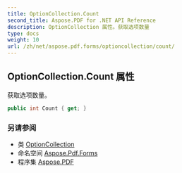 ```yaml
---
title: OptionCollection.Count
second_title: Aspose.PDF for .NET API Reference
description: OptionCollection 属性。获取选项数量
type: docs
weight: 10
url: /zh/net/aspose.pdf.forms/optioncollection/count/
---
```

## OptionCollection.Count 属性

获取选项数量。

```csharp
public int Count { get; }
```

### 另请参阅

* 类 [OptionCollection](../)
* 命名空间 [Aspose.Pdf.Forms](../../../aspose.pdf.forms/)
* 程序集 [Aspose.PDF](../../../)